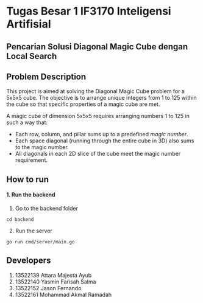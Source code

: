 # Tugas Besar 1 IF3170 Inteligensi Artifisial 
## Pencarian Solusi Diagonal Magic Cube dengan Local Search

## Problem Description
This project is aimed at solving the Diagonal Magic Cube problem for a 5x5x5 cube. The objective is to arrange unique integers from 1 to 125 within the cube so that specific properties of a magic cube are met.

A magic cube of dimension 5x5x5 requires arranging numbers 1 to 125 in such a way that:
- Each row, column, and pillar sums up to a predefined *magic number*.
- Each space diagonal (running through the entire cube in 3D) also sums to the magic number.
- All diagonals in each 2D slice of the cube meet the magic number requirement.


## How to run
#### 1. Run the backend
1. Go to the backend folder
```
cd backend
```
2. Run the server
```
go run cmd/server/main.go
```

## Developers
1. 13522139 Attara Majesta Ayub
2. 13522140 Yasmin Farisah Salma
3. 13522152 Jason Fernando
4. 13522161 Mohammad Akmal Ramadah